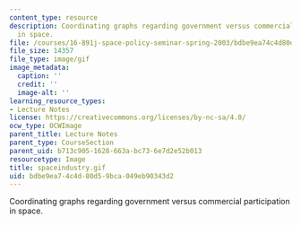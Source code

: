 ```yaml
---
content_type: resource
description: Coordinating graphs regarding government versus commercial participation
  in space.
file: /courses/16-891j-space-policy-seminar-spring-2003/bdbe9ea74c4d80d59bca049eb90343d2_spaceindustry.gif
file_size: 14357
file_type: image/gif
image_metadata:
  caption: ''
  credit: ''
  image-alt: ''
learning_resource_types:
- Lecture Notes
license: https://creativecommons.org/licenses/by-nc-sa/4.0/
ocw_type: OCWImage
parent_title: Lecture Notes
parent_type: CourseSection
parent_uid: b713c905-1628-663a-bc73-6e7d2e52b013
resourcetype: Image
title: spaceindustry.gif
uid: bdbe9ea7-4c4d-80d5-9bca-049eb90343d2
---
```

Coordinating graphs regarding government versus commercial participation in space.
